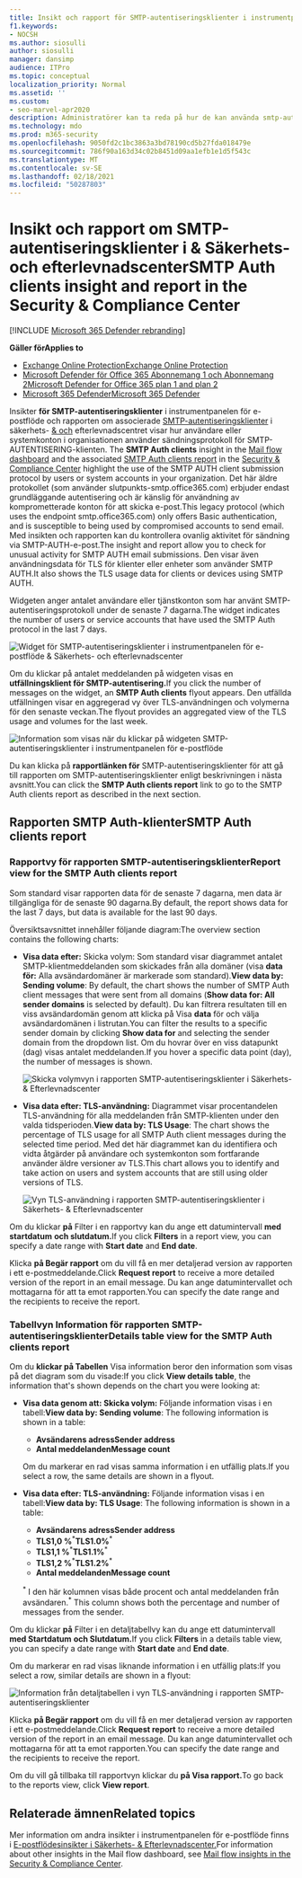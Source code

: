 ```yaml
---
title: Insikt och rapport för SMTP-autentiseringsklienter i instrumentpanelen för e-postflöde
f1.keywords:
- NOCSH
ms.author: siosulli
author: siosulli
manager: dansimp
audience: ITPro
ms.topic: conceptual
localization_priority: Normal
ms.assetid: ''
ms.custom:
- seo-marvel-apr2020
description: Administratörer kan ta reda på hur de kan använda smtp-autentiseringsanalysen och rapporten i instrumentpanelen för e-postflöde i säkerhets- och efterlevnadscentret för & för att övervaka e-postavsändare i organisationen som använder autentiserad SMTP (SMTP AUTH) för att skicka e-postmeddelanden.
ms.technology: mdo
ms.prod: m365-security
ms.openlocfilehash: 9050fd2c1bc3863a3bd78190cd5b27fda018479e
ms.sourcegitcommit: 786f90a163d34c02b8451d09aa1efb1e1d5f543c
ms.translationtype: MT
ms.contentlocale: sv-SE
ms.lasthandoff: 02/18/2021
ms.locfileid: "50287803"
---
```

# <a name="smtp-auth-clients-insight-and-report-in-the-security--compliance-center"></a><span data-ttu-id="05e68-103">Insikt och rapport om SMTP-autentiseringsklienter i & Säkerhets- och efterlevnadscenter</span><span class="sxs-lookup"><span data-stu-id="05e68-103">SMTP Auth clients insight and report in the Security & Compliance Center</span></span>

[!INCLUDE [Microsoft 365 Defender rebranding](../includes/microsoft-defender-for-office.md)]

<span data-ttu-id="05e68-104">**Gäller för**</span><span class="sxs-lookup"><span data-stu-id="05e68-104">**Applies to**</span></span>
- [<span data-ttu-id="05e68-105">Exchange Online Protection</span><span class="sxs-lookup"><span data-stu-id="05e68-105">Exchange Online Protection</span></span>](exchange-online-protection-overview.md)
- [<span data-ttu-id="05e68-106">Microsoft Defender för Office 365 Abonnemang 1 och Abonnemang 2</span><span class="sxs-lookup"><span data-stu-id="05e68-106">Microsoft Defender for Office 365 plan 1 and plan 2</span></span>](office-365-atp.md)
- [<span data-ttu-id="05e68-107">Microsoft 365 Defender</span><span class="sxs-lookup"><span data-stu-id="05e68-107">Microsoft 365 Defender</span></span>](../mtp/microsoft-threat-protection.md)

<span data-ttu-id="05e68-108">Insikter **för SMTP-autentiseringsklienter** i instrumentpanelen för e-postflöde och rapporten om associerade [SMTP-autentiseringsklienter](#smtp-auth-clients-report) i säkerhets- [& och](https://protection.office.com) efterlevnadscentret visar hur användare eller systemkonton i organisationen använder sändningsprotokoll för SMTP-AUTENTISERING-klienten. [](mail-flow-insights-v2.md)</span><span class="sxs-lookup"><span data-stu-id="05e68-108">The **SMTP Auth clients** insight in the [Mail flow dashboard](mail-flow-insights-v2.md) and the associated [SMTP Auth clients report](#smtp-auth-clients-report) in the [Security & Compliance Center](https://protection.office.com) highlight the use of the SMTP AUTH client submission protocol by users or system accounts in your organization.</span></span> <span data-ttu-id="05e68-109">Det här äldre protokollet (som använder slutpunkts-smtp.office365.com) erbjuder endast grundläggande autentisering och är känslig för användning av komprometterade konton för att skicka e-post.</span><span class="sxs-lookup"><span data-stu-id="05e68-109">This legacy protocol (which uses the endpoint smtp.office365.com) only offers Basic authentication, and is susceptible to being used by compromised accounts to send email.</span></span> <span data-ttu-id="05e68-110">Med insikten och rapporten kan du kontrollera ovanlig aktivitet för sändning via SMTP-AUTH-e-post.</span><span class="sxs-lookup"><span data-stu-id="05e68-110">The insight and report allow you to check for unusual activity for SMTP AUTH email submissions.</span></span> <span data-ttu-id="05e68-111">Den visar även användningsdata för TLS för klienter eller enheter som använder SMTP AUTH.</span><span class="sxs-lookup"><span data-stu-id="05e68-111">It also shows the TLS usage data for clients or devices using SMTP AUTH.</span></span>

<span data-ttu-id="05e68-112">Widgeten anger antalet användare eller tjänstkonton som har använt SMTP-autentiseringsprotokoll under de senaste 7 dagarna.</span><span class="sxs-lookup"><span data-stu-id="05e68-112">The widget indicates the number of users or service accounts that have used the SMTP Auth protocol in the last 7 days.</span></span>

![Widget för SMTP-autentiseringsklienter i instrumentpanelen för e-postflöde & Säkerhets- och efterlevnadscenter](../../media/mfi-smtp-auth-clients-report-widget.png)

<span data-ttu-id="05e68-114">Om du klickar på antalet meddelanden på widgeten visas en **utfällningsklient för SMTP-autentisering.**</span><span class="sxs-lookup"><span data-stu-id="05e68-114">If you click the number of messages on the widget, an **SMTP Auth clients** flyout appears.</span></span> <span data-ttu-id="05e68-115">Den utfällda utfällningen visar en aggregerad vy över TLS-användningen och volymerna för den senaste veckan.</span><span class="sxs-lookup"><span data-stu-id="05e68-115">The flyout provides an aggregated view of the TLS usage and volumes for the last week.</span></span>

![Information som visas när du klickar på widgeten SMTP-autentiseringsklienter i instrumentpanelen för e-postflöde](../../media/mfi-smtp-auth-clients-report-details.png)

<span data-ttu-id="05e68-117">Du kan klicka på **rapportlänken för** SMTP-autentiseringsklienter för att gå till rapporten om SMTP-autentiseringsklienter enligt beskrivningen i nästa avsnitt.</span><span class="sxs-lookup"><span data-stu-id="05e68-117">You can click the **SMTP Auth clients report** link to go to the SMTP Auth clients report as described in the next section.</span></span>

## <a name="smtp-auth-clients-report"></a><span data-ttu-id="05e68-118">Rapporten SMTP Auth-klienter</span><span class="sxs-lookup"><span data-stu-id="05e68-118">SMTP Auth clients report</span></span>

### <a name="report-view-for-the-smtp-auth-clients-report"></a><span data-ttu-id="05e68-119">Rapportvy för rapporten SMTP-autentiseringsklienter</span><span class="sxs-lookup"><span data-stu-id="05e68-119">Report view for the SMTP Auth clients report</span></span>

<span data-ttu-id="05e68-120">Som standard visar rapporten data för de senaste 7 dagarna, men data är tillgängliga för de senaste 90 dagarna.</span><span class="sxs-lookup"><span data-stu-id="05e68-120">By default, the report shows data for the last 7 days, but data is available for the last 90 days.</span></span>

<span data-ttu-id="05e68-121">Översiktsavsnittet innehåller följande diagram:</span><span class="sxs-lookup"><span data-stu-id="05e68-121">The overview section contains the following charts:</span></span>

- <span data-ttu-id="05e68-122">**Visa data efter:** Skicka volym: Som standard visar diagrammet antalet SMTP-klientmeddelanden som skickades från alla domäner (visa **data för:** Alla avsändardomäner är markerade som standard).</span><span class="sxs-lookup"><span data-stu-id="05e68-122">**View data by: Sending volume**: By default, the chart shows the number of SMTP Auth client messages that were sent from all domains (**Show data for: All sender domains** is selected by default).</span></span> <span data-ttu-id="05e68-123">Du kan filtrera resultaten till en viss avsändardomän genom att klicka på Visa **data** för och välja avsändardomänen i listrutan.</span><span class="sxs-lookup"><span data-stu-id="05e68-123">You can filter the results to a specific sender domain by clicking **Show data for** and selecting the sender domain from the dropdown list.</span></span> <span data-ttu-id="05e68-124">Om du hovrar över en viss datapunkt (dag) visas antalet meddelanden.</span><span class="sxs-lookup"><span data-stu-id="05e68-124">If you hover a specific data point (day), the number of messages is shown.</span></span>

  ![Skicka volymvyn i rapporten SMTP-autentiseringsklienter i Säkerhets- & Efterlevnadscenter](../../media/mfi-smtp-auth-clients-report-sending-volume-view.png)

- <span data-ttu-id="05e68-126">**Visa data efter: TLS-användning:** Diagrammet visar procentandelen TLS-användning för alla meddelanden från SMTP-klienten under den valda tidsperioden.</span><span class="sxs-lookup"><span data-stu-id="05e68-126">**View data by: TLS Usage**: The chart shows the percentage of TLS usage for all SMTP Auth client messages during the selected time period.</span></span> <span data-ttu-id="05e68-127">Med det här diagrammet kan du identifiera och vidta åtgärder på användare och systemkonton som fortfarande använder äldre versioner av TLS.</span><span class="sxs-lookup"><span data-stu-id="05e68-127">This chart allows you to identify and take action on users and system accounts that are still using older versions of TLS.</span></span>

  ![Vyn TLS-användning i rapporten SMTP-autentiseringsklienter i Säkerhets- & Efterlevnadscenter](../../media/mfi-smtp-auth-clients-report-tls-usage-view.png)

<span data-ttu-id="05e68-129">Om du klickar **på** Filter i en rapportvy kan du ange ett datumintervall **med startdatum** **och slutdatum.**</span><span class="sxs-lookup"><span data-stu-id="05e68-129">If you click **Filters** in a report view, you can specify a date range with **Start date** and **End date**.</span></span>

<span data-ttu-id="05e68-130">Klicka **på Begär rapport** om du vill få en mer detaljerad version av rapporten i ett e-postmeddelande.</span><span class="sxs-lookup"><span data-stu-id="05e68-130">Click **Request report** to receive a more detailed version of the report in an email message.</span></span> <span data-ttu-id="05e68-131">Du kan ange datumintervallet och mottagarna för att ta emot rapporten.</span><span class="sxs-lookup"><span data-stu-id="05e68-131">You can specify the date range and the recipients to receive the report.</span></span>

### <a name="details-table-view-for-the-smtp-auth-clients-report"></a><span data-ttu-id="05e68-132">Tabellvyn Information för rapporten SMTP-autentiseringsklienter</span><span class="sxs-lookup"><span data-stu-id="05e68-132">Details table view for the SMTP Auth clients report</span></span>

<span data-ttu-id="05e68-133">Om du **klickar på Tabellen** Visa information beror den information som visas på det diagram som du visade:</span><span class="sxs-lookup"><span data-stu-id="05e68-133">If you click **View details table**, the information that's shown depends on the chart you were looking at:</span></span>

- <span data-ttu-id="05e68-134">**Visa data genom att: Skicka volym:** Följande information visas i en tabell:</span><span class="sxs-lookup"><span data-stu-id="05e68-134">**View data by: Sending volume**: The following information is shown in a table:</span></span>

  - <span data-ttu-id="05e68-135">**Avsändarens adress**</span><span class="sxs-lookup"><span data-stu-id="05e68-135">**Sender address**</span></span>
  - <span data-ttu-id="05e68-136">**Antal meddelanden**</span><span class="sxs-lookup"><span data-stu-id="05e68-136">**Message count**</span></span>

  <span data-ttu-id="05e68-137">Om du markerar en rad visas samma information i en utfällig plats.</span><span class="sxs-lookup"><span data-stu-id="05e68-137">If you select a row, the same details are shown in a flyout.</span></span>

- <span data-ttu-id="05e68-138">**Visa data efter: TLS-användning:** Följande information visas i en tabell:</span><span class="sxs-lookup"><span data-stu-id="05e68-138">**View data by: TLS Usage**: The following information is shown in a table:</span></span>

  - <span data-ttu-id="05e68-139">**Avsändarens adress**</span><span class="sxs-lookup"><span data-stu-id="05e68-139">**Sender address**</span></span>
  - <span data-ttu-id="05e68-140">**TLS1,0 %**<sup>\*</sup></span><span class="sxs-lookup"><span data-stu-id="05e68-140">**TLS1.0%**<sup>\*</sup></span></span>
  - <span data-ttu-id="05e68-141">**TLS1,1 %**<sup>\*</sup></span><span class="sxs-lookup"><span data-stu-id="05e68-141">**TLS1.1%**<sup>\*</sup></span></span>
  - <span data-ttu-id="05e68-142">**TLS1,2 %**<sup>\*</sup></span><span class="sxs-lookup"><span data-stu-id="05e68-142">**TLS1.2%**<sup>\*</sup></span></span>
  - <span data-ttu-id="05e68-143">**Antal meddelanden**</span><span class="sxs-lookup"><span data-stu-id="05e68-143">**Message count**</span></span>

  <span data-ttu-id="05e68-144"><sup>\*</sup> I den här kolumnen visas både procent och antal meddelanden från avsändaren.</span><span class="sxs-lookup"><span data-stu-id="05e68-144"><sup>\*</sup> This column shows both the percentage and number of messages from the sender.</span></span>

<span data-ttu-id="05e68-145">Om du klickar **på** Filter i en detaljtabellvy kan du ange ett datumintervall **med Startdatum** **och Slutdatum.**</span><span class="sxs-lookup"><span data-stu-id="05e68-145">If you click **Filters** in a details table view, you can specify a date range with **Start date** and **End date**.</span></span>

<span data-ttu-id="05e68-146">Om du markerar en rad visas liknande information i en utfällig plats:</span><span class="sxs-lookup"><span data-stu-id="05e68-146">If you select a row, similar details are shown in a flyout:</span></span>

![Information från detaljtabellen i vyn TLS-användning i rapporten SMTP-autentiseringsklienter](../../media/mfi-smtp-auth-clients-report-tls-usage-view-view-details-table-details.png)

<span data-ttu-id="05e68-148">Klicka **på Begär rapport** om du vill få en mer detaljerad version av rapporten i ett e-postmeddelande.</span><span class="sxs-lookup"><span data-stu-id="05e68-148">Click **Request report** to receive a more detailed version of the report in an email message.</span></span> <span data-ttu-id="05e68-149">Du kan ange datumintervallet och mottagarna för att ta emot rapporten.</span><span class="sxs-lookup"><span data-stu-id="05e68-149">You can specify the date range and the recipients to receive the report.</span></span>

<span data-ttu-id="05e68-150">Om du vill gå tillbaka till rapportvyn klickar du **på Visa rapport.**</span><span class="sxs-lookup"><span data-stu-id="05e68-150">To go back to the reports view, click **View report**.</span></span>

## <a name="related-topics"></a><span data-ttu-id="05e68-151">Relaterade ämnen</span><span class="sxs-lookup"><span data-stu-id="05e68-151">Related topics</span></span>

<span data-ttu-id="05e68-152">Mer information om andra insikter i instrumentpanelen för e-postflöde finns i [E-postflödesinsikter i Säkerhets- & Efterlevnadscenter.](mail-flow-insights-v2.md)</span><span class="sxs-lookup"><span data-stu-id="05e68-152">For information about other insights in the Mail flow dashboard, see [Mail flow insights in the Security & Compliance Center](mail-flow-insights-v2.md).</span></span>
